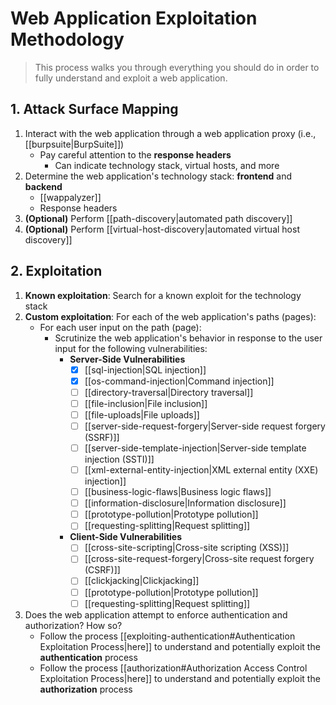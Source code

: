 # Web Application Exploitation Methodology

> This process walks you through everything you should do in order to fully understand and exploit a web application.

## 1. Attack Surface Mapping

1. Interact with the web application through a web application proxy (i.e., [[burpsuite|BurpSuite]])
	- Pay careful attention to the **response headers**
		- Can indicate technology stack, virtual hosts, and more
2. Determine the web application's technology stack: **frontend** and **backend**
	- [[wappalyzer]]
	- Response headers
3. **(Optional)** Perform [[path-discovery|automated path discovery]]
4. **(Optional)** Perform [[virtual-host-discovery|automated virtual host discovery]]

## 2. Exploitation

1. **Known exploitation**: Search for a known exploit for the technology stack
2. **Custom exploitation**: For each of the web application's paths (pages):
	- For each user input on the path (page):
		- Scrutinize the web application's behavior in response to the user input for the following vulnerabilities:
			- **Server-Side Vulnerabilities**
				- [x] [[sql-injection|SQL injection]]
				- [x] [[os-command-injection|Command injection]]
				- [ ] [[directory-traversal|Directory traversal]]
				- [ ] [[file-inclusion|File inclusion]]
				- [ ] [[file-uploads|File uploads]]
				- [ ] [[server-side-request-forgery|Server-side request forgery (SSRF)]]
				- [ ] [[server-side-template-injection|Server-side template injection (SSTI)]]
				- [ ] [[xml-external-entity-injection|XML external entity (XXE) injection]]
				- [ ] [[business-logic-flaws|Business logic flaws]]
				- [ ] [[information-disclosure|Information disclosure]]
				- [ ] [[prototype-pollution|Prototype pollution]]
				- [ ] [[requesting-splitting|Request splitting]]
			- **Client-Side Vulnerabilities**
				- [ ] [[cross-site-scripting|Cross-site scripting (XSS)]]
				- [ ] [[cross-site-request-forgery|Cross-site request forgery (CSRF)]]
				- [ ] [[clickjacking|Clickjacking]]
				- [ ] [[prototype-pollution|Prototype pollution]]
				- [ ] [[requesting-splitting|Request splitting]]
3. Does the web application attempt to enforce authentication and authorization? How so?
	- Follow the process [[exploiting-authentication#Authentication Exploitation Process|here]] to understand and potentially exploit the **authentication** process
	- Follow the process [[authorization#Authorization Access Control Exploitation Process|here]] to understand and potentially exploit the **authorization** process
